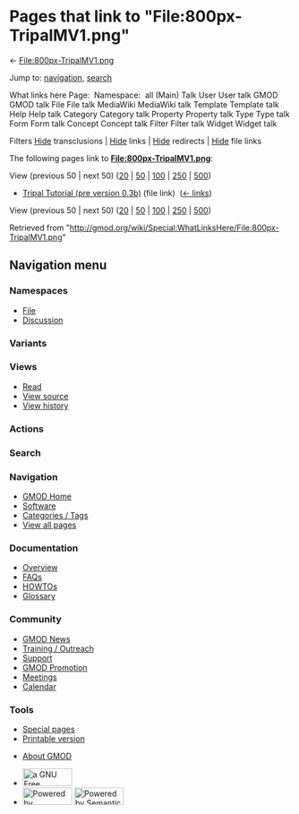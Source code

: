<div id="mw-page-base" class="noprint">

</div>

<div id="mw-head-base" class="noprint">

</div>

<div id="content" class="mw-body" role="main">

<span id="top"></span>

<div id="mw-js-message" style="display:none;">

</div>



# <span dir="auto">Pages that link to "File:800px-TripalMV1.png"</span>

<div id="bodyContent">

<div id="contentSub">

←
[File:800px-TripalMV1.png](/wiki/File:800px-TripalMV1.png "File:800px-TripalMV1.png")

</div>

<div id="jump-to-nav" class="mw-jump">

Jump to: [navigation](#mw-navigation), [search](#p-search)

</div>

<div id="mw-content-text">

What links here Page:  Namespace:  all (Main) Talk User User talk GMOD
GMOD talk File File talk MediaWiki MediaWiki talk Template Template talk
Help Help talk Category Category talk Property Property talk Type Type
talk Form Form talk Concept Concept talk Filter Filter talk Widget
Widget talk

Filters
[Hide](/mediawiki/index.php?title=Special:WhatLinksHere/File:800px-TripalMV1.png&hidetrans=1 "Special:WhatLinksHere/File:800px-TripalMV1.png")
transclusions \|
[Hide](/mediawiki/index.php?title=Special:WhatLinksHere/File:800px-TripalMV1.png&hidelinks=1 "Special:WhatLinksHere/File:800px-TripalMV1.png")
links \|
[Hide](/mediawiki/index.php?title=Special:WhatLinksHere/File:800px-TripalMV1.png&hideredirs=1 "Special:WhatLinksHere/File:800px-TripalMV1.png")
redirects \|
[Hide](/mediawiki/index.php?title=Special:WhatLinksHere/File:800px-TripalMV1.png&hideimages=1 "Special:WhatLinksHere/File:800px-TripalMV1.png")
file links

The following pages link to
**[File:800px-TripalMV1.png](/wiki/File:800px-TripalMV1.png "File:800px-TripalMV1.png")**:

View (previous 50 \| next 50)
([20](/mediawiki/index.php?title=Special:WhatLinksHere/File:800px-TripalMV1.png&limit=20 "Special:WhatLinksHere/File:800px-TripalMV1.png")
\|
[50](/mediawiki/index.php?title=Special:WhatLinksHere/File:800px-TripalMV1.png&limit=50 "Special:WhatLinksHere/File:800px-TripalMV1.png")
\|
[100](/mediawiki/index.php?title=Special:WhatLinksHere/File:800px-TripalMV1.png&limit=100 "Special:WhatLinksHere/File:800px-TripalMV1.png")
\|
[250](/mediawiki/index.php?title=Special:WhatLinksHere/File:800px-TripalMV1.png&limit=250 "Special:WhatLinksHere/File:800px-TripalMV1.png")
\|
[500](/mediawiki/index.php?title=Special:WhatLinksHere/File:800px-TripalMV1.png&limit=500 "Special:WhatLinksHere/File:800px-TripalMV1.png"))

- [Tripal Tutorial (pre version
  0.3b)](/wiki/Tripal_Tutorial_(pre_version_0.3b) "Tripal Tutorial (pre version 0.3b)")
  (file link) ‎ <span class="mw-whatlinkshere-tools">([←
  links](/mediawiki/index.php?title=Special:WhatLinksHere&target=Tripal+Tutorial+%28pre+version+0.3b%29 "Special:WhatLinksHere"))</span>

View (previous 50 \| next 50)
([20](/mediawiki/index.php?title=Special:WhatLinksHere/File:800px-TripalMV1.png&limit=20 "Special:WhatLinksHere/File:800px-TripalMV1.png")
\|
[50](/mediawiki/index.php?title=Special:WhatLinksHere/File:800px-TripalMV1.png&limit=50 "Special:WhatLinksHere/File:800px-TripalMV1.png")
\|
[100](/mediawiki/index.php?title=Special:WhatLinksHere/File:800px-TripalMV1.png&limit=100 "Special:WhatLinksHere/File:800px-TripalMV1.png")
\|
[250](/mediawiki/index.php?title=Special:WhatLinksHere/File:800px-TripalMV1.png&limit=250 "Special:WhatLinksHere/File:800px-TripalMV1.png")
\|
[500](/mediawiki/index.php?title=Special:WhatLinksHere/File:800px-TripalMV1.png&limit=500 "Special:WhatLinksHere/File:800px-TripalMV1.png"))

</div>

<div class="printfooter">

Retrieved from
"<http://gmod.org/wiki/Special:WhatLinksHere/File:800px-TripalMV1.png>"

</div>

<div id="catlinks" class="catlinks catlinks-allhidden">

</div>

<div class="visualClear">

</div>

</div>

</div>

<div id="mw-navigation">

## Navigation menu

<div id="mw-head">



<div id="left-navigation">

<div id="p-namespaces" class="vectorTabs" role="navigation"
aria-labelledby="p-namespaces-label">

### Namespaces

- <span id="ca-nstab-image"><a href="/wiki/File:800px-TripalMV1.png" accesskey="c"
  title="View the file page [c]">File</a></span>
- <span id="ca-talk"><a
  href="/mediawiki/index.php?title=File_talk:800px-TripalMV1.png&amp;action=edit&amp;redlink=1"
  accesskey="t"
  title="Discussion about the content page [t]">Discussion</a></span>

</div>

<div id="p-variants" class="vectorMenu emptyPortlet" role="navigation"
aria-labelledby="p-variants-label">

### 

### Variants[](#)

<div class="menu">

</div>

</div>

</div>

<div id="right-navigation">

<div id="p-views" class="vectorTabs" role="navigation"
aria-labelledby="p-views-label">

### Views

- <span id="ca-view">[Read](/wiki/File:800px-TripalMV1.png)</span>
- <span id="ca-viewsource"><a
  href="/mediawiki/index.php?title=File:800px-TripalMV1.png&amp;action=edit"
  accesskey="e" title="This page is protected.
  You can view its source [e]">View source</a></span>
- <span id="ca-history"><a
  href="/mediawiki/index.php?title=File:800px-TripalMV1.png&amp;action=history"
  accesskey="h" title="Past revisions of this page [h]">View history</a></span>

</div>

<div id="p-cactions" class="vectorMenu emptyPortlet" role="navigation"
aria-labelledby="p-cactions-label">

### Actions[](#)

<div class="menu">

</div>

</div>

<div id="p-search" role="search">

### Search

<div id="simpleSearch">

</div>

</div>

</div>

</div>

<div id="mw-panel">

<div id="p-logo" role="banner">

<a href="/wiki/Main_Page"
style="background-image: url(http://gmod.org/images/GMOD-cogs.png);"
title="Visit the main page"></a>

</div>

<div id="p-Navigation" class="portal" role="navigation"
aria-labelledby="p-Navigation-label">

### Navigation

<div class="body">

- <span id="n-GMOD-Home">[GMOD Home](/wiki/Main_Page)</span>
- <span id="n-Software">[Software](/wiki/GMOD_Components)</span>
- <span id="n-Categories-.2F-Tags">[Categories /
  Tags](/wiki/Categories)</span>
- <span id="n-View-all-pages">[View all
  pages](/wiki/Special:AllPages)</span>

</div>

</div>

<div id="p-Documentation" class="portal" role="navigation"
aria-labelledby="p-Documentation-label">

### Documentation

<div class="body">

- <span id="n-Overview">[Overview](/wiki/Overview)</span>
- <span id="n-FAQs">[FAQs](/wiki/Category:FAQ)</span>
- <span id="n-HOWTOs">[HOWTOs](/wiki/Category:HOWTO)</span>
- <span id="n-Glossary">[Glossary](/wiki/Glossary)</span>

</div>

</div>

<div id="p-Community" class="portal" role="navigation"
aria-labelledby="p-Community-label">

### Community

<div class="body">

- <span id="n-GMOD-News">[GMOD News](/wiki/GMOD_News)</span>
- <span id="n-Training-.2F-Outreach">[Training /
  Outreach](/wiki/Training_and_Outreach)</span>
- <span id="n-Support">[Support](/wiki/Support)</span>
- <span id="n-GMOD-Promotion">[GMOD
  Promotion](/wiki/GMOD_Promotion)</span>
- <span id="n-Meetings">[Meetings](/wiki/Meetings)</span>
- <span id="n-Calendar">[Calendar](/wiki/Calendar)</span>

</div>

</div>

<div id="p-tb" class="portal" role="navigation"
aria-labelledby="p-tb-label">

### Tools

<div class="body">

- <span id="t-specialpages"><a href="/wiki/Special:SpecialPages" accesskey="q"
  title="A list of all special pages [q]">Special pages</a></span>
- <span id="t-print"><a
  href="/mediawiki/index.php?title=Special:WhatLinksHere/File:800px-TripalMV1.png&amp;printable=yes"
  rel="alternate" accesskey="p"
  title="Printable version of this page [p]">Printable version</a></span>

</div>

</div>

</div>

</div>

<div id="footer" role="contentinfo">

- <span id="footer-places-about">[About
  GMOD](/wiki/GMOD:About "GMOD:About")</span>

<!-- -->

- <span id="footer-copyrightico">[<img src="http://www.gnu.org/graphics/gfdl-logo-small.png" width="88"
  height="31" alt="a GNU Free Documentation License" />](http://www.gnu.org/licenses/fdl-1.3.html)</span>
- <span id="footer-poweredbyico">[<img src="/mediawiki/skins/common/images/poweredby_mediawiki_88x31.png"
  width="88" height="31" alt="Powered by MediaWiki" />](//www.mediawiki.org/)
  [<img
  src="/mediawiki/extensions/SemanticMediaWiki/includes/../resources/images/smw_button.png"
  width="88" height="31" alt="Powered by Semantic MediaWiki" />](https://www.semantic-mediawiki.org/wiki/Semantic_MediaWiki)</span>

<div style="clear:both">

</div>

</div>
